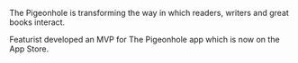 The Pigeonhole is transforming the way in which readers, writers and great books interact.

Featurist developed an MVP for The Pigeonhole app which is now on the App Store.

